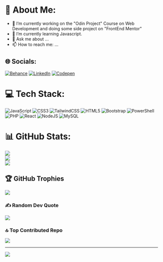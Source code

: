 # 💫 About Me:
- 🔭 I’m currently working on the "Odin Project" Course on Web Development and doing some side project on "FrontEnd Mentor"
- 🌱 I’m currently learning Javascript.
- 💬 Ask me about ...
- 📫 How to reach me: ...

## 🌐 Socials:
[![Behance](https://img.shields.io/badge/Behance-1769ff?logo=behance&logoColor=white)](https://behance.net/Ryusaem) [![LinkedIn](https://img.shields.io/badge/LinkedIn-%230077B5.svg?logo=linkedin&logoColor=white)](https://linkedin.com/in/sambath-meas) [![Codepen](https://img.shields.io/badge/Codepen-000000?style=for-the-badge&logo=codepen&logoColor=white)](https://codepen.io/Ryusaem) 

# 💻 Tech Stack:
![JavaScript](https://img.shields.io/badge/javascript-%23323330.svg?style=for-the-badge&logo=javascript&logoColor=%23F7DF1E) ![CSS3](https://img.shields.io/badge/css3-%231572B6.svg?style=for-the-badge&logo=css3&logoColor=white) ![TailwindCSS](https://img.shields.io/badge/tailwindcss-%2338B2AC.svg?style=for-the-badge&logo=tailwind-css&logoColor=white) ![HTML5](https://img.shields.io/badge/html5-%23E34F26.svg?style=for-the-badge&logo=html5&logoColor=white) ![Bootstrap](https://img.shields.io/badge/bootstrap-%238511FA.svg?style=for-the-badge&logo=bootstrap&logoColor=white) ![PowerShell](https://img.shields.io/badge/PowerShell-%235391FE.svg?style=for-the-badge&logo=powershell&logoColor=white) ![PHP](https://img.shields.io/badge/php-%23777BB4.svg?style=for-the-badge&logo=php&logoColor=white) ![React](https://img.shields.io/badge/react-%2320232a.svg?style=for-the-badge&logo=react&logoColor=%2361DAFB) ![NodeJS](https://img.shields.io/badge/node.js-6DA55F?style=for-the-badge&logo=node.js&logoColor=white) ![MySQL](https://img.shields.io/badge/mysql-4479A1.svg?style=for-the-badge&logo=mysql&logoColor=white)
# 📊 GitHub Stats:
![](https://github-readme-stats.vercel.app/api?username=Ryusaem&theme=dracula&hide_border=false&include_all_commits=false&count_private=true)<br/>
![](https://github-readme-streak-stats.herokuapp.com/?user=Ryusaem&theme=dracula&hide_border=false)<br/>
![](https://github-readme-stats.vercel.app/api/top-langs/?username=Ryusaem&theme=dracula&hide_border=false&include_all_commits=false&count_private=true&layout=compact)

## 🏆 GitHub Trophies
![](https://github-profile-trophy.vercel.app/?username=Ryusaem&theme=dracula&no-frame=false&no-bg=false&margin-w=4)

### ✍️ Random Dev Quote
![](https://quotes-github-readme.vercel.app/api?type=horizontal&theme=radical)

### 🔝 Top Contributed Repo
![](https://github-contributor-stats.vercel.app/api?username=Ryusaem&limit=5&theme=dracula&combine_all_yearly_contributions=true)

---
[![](https://visitcount.itsvg.in/api?id=Ryusaem&icon=0&color=0)](https://visitcount.itsvg.in)

<!-- Proudly created with GPRM ( https://gprm.itsvg.in ) -->
